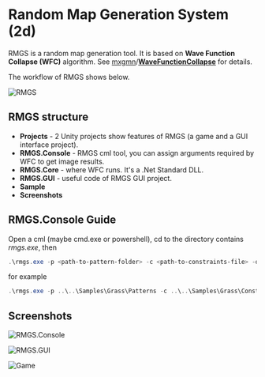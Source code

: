 # Random Map Generation System (2d)

RMGS is a random map generation tool. It is based on **Wave Function Collapse (WFC)** algorithm. See [mxgmn](https://github.com/mxgmn)/**[WaveFunctionCollapse](https://github.com/mxgmn/WaveFunctionCollapse)** for details. 

The workflow of RMGS shows below.

![RMGS](D:\Projects\RMGS\Screenshots\RMGS.JPG)

## RMGS structure

- **Projects** - 2 Unity projects show features of RMGS (a game and a GUI interface project).
- **RMGS.Console** - RMGS cml tool, you can assign arguments required by WFC to get image results.
- **RMGS.Core** - where WFC runs. It's a .Net Standard DLL.
- **RMGS.GUI** - useful code of RMGS GUI project.
- **Sample**
- **Screenshots**

## RMGS.Console Guide

Open a cml (maybe cmd.exe or powershell), cd to the directory contains *rmgs.exe*, then

```powershell
.\rmgs.exe -p <path-to-pattern-folder> -c <path-to-constraints-file> -o <path-to-output (optional)>
```

for example

```powershell
.\rmgs.exe -p ..\..\Samples\Grass\Patterns -c ..\..\Samples\Grass\Constraints.xml -o ..\..\Samples\Grass\Results  
```

## Screenshots

![RMGS.Console](D:\Projects\RMGS\Screenshots\RMGS.Console.JPG)

![RMGS.GUI](D:\Projects\RMGS\Screenshots\RMGS.GUI.JPG)

![Game](D:\Projects\RMGS\Screenshots\Game.JPG)